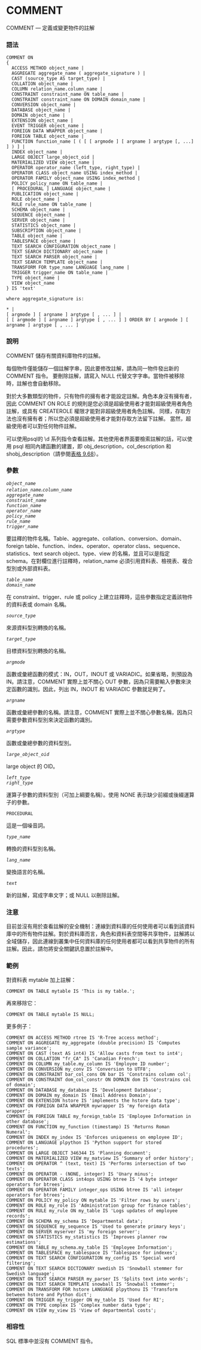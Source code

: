 # COMMENT

COMMENT — 定義或變更物件的註解

### 語法

```
COMMENT ON
{
  ACCESS METHOD object_name |
  AGGREGATE aggregate_name ( aggregate_signature ) |
  CAST (source_type AS target_type) |
  COLLATION object_name |
  COLUMN relation_name.column_name |
  CONSTRAINT constraint_name ON table_name |
  CONSTRAINT constraint_name ON DOMAIN domain_name |
  CONVERSION object_name |
  DATABASE object_name |
  DOMAIN object_name |
  EXTENSION object_name |
  EVENT TRIGGER object_name |
  FOREIGN DATA WRAPPER object_name |
  FOREIGN TABLE object_name |
  FUNCTION function_name [ ( [ [ argmode ] [ argname ] argtype [, ...] ] ) ] |
  INDEX object_name |
  LARGE OBJECT large_object_oid |
  MATERIALIZED VIEW object_name |
  OPERATOR operator_name (left_type, right_type) |
  OPERATOR CLASS object_name USING index_method |
  OPERATOR FAMILY object_name USING index_method |
  POLICY policy_name ON table_name |
  [ PROCEDURAL ] LANGUAGE object_name |
  PUBLICATION object_name |
  ROLE object_name |
  RULE rule_name ON table_name |
  SCHEMA object_name |
  SEQUENCE object_name |
  SERVER object_name |
  STATISTICS object_name |
  SUBSCRIPTION object_name |
  TABLE object_name |
  TABLESPACE object_name |
  TEXT SEARCH CONFIGURATION object_name |
  TEXT SEARCH DICTIONARY object_name |
  TEXT SEARCH PARSER object_name |
  TEXT SEARCH TEMPLATE object_name |
  TRANSFORM FOR type_name LANGUAGE lang_name |
  TRIGGER trigger_name ON table_name |
  TYPE object_name |
  VIEW object_name
} IS 'text'

where aggregate_signature is:

* |
[ argmode ] [ argname ] argtype [ , ... ] |
[ [ argmode ] [ argname ] argtype [ , ... ] ] ORDER BY [ argmode ] [ argname ] argtype [ , ... ]
```

### 說明

COMMENT 儲存有關資料庫物件的註解。

每個物件僅能儲存一個註解字串，因此要修改註解，請為同一物件發出新的 COMMENT 指令。 要刪除註解，請寫入 NULL 代替文字字串。當物件被移除時，註解也會自動移除。

對於大多數類型的物件，只有物件的擁有者才能設定註解。角色本身沒有擁有者，因此 COMMENT ON ROLE 的規則是您必須是超級使用者才能對超級使用者角色註解，或具有 CREATEROLE 權限才能對非超級使用者角色註解。 同樣，存取方法也沒有擁有者；所以您必須是超級使用者才能對存取方法留下註解。 當然，超級使用者可以對任何物件註解。

可以使用psql的 \d 系列指令查看註解。其他使用者界面要檢索註解的話，可以使用 psql 相同內建函數的建置，即 obj\_description，col\_description 和 shobj\_description（請參閱[表格 9.68](../../the-sql-language/functions-and-operators/system-information-functions.md#table-9-68-comment-information-functions)）。

### 參數

_`object_name`_\
_`relation_name`_._`column_name`_\
_`aggregate_name`_\
_`constraint_name`_\
_`function_name`_\
_`operator_name`_\
_`policy_name`_\
_`rule_name`_\
_`trigger_name`_

要註釋的物件名稱。Table、aggregate、collation、conversion、domain、foreign table、function、index、operator、operator class、sequence、statistics、text search object、type、view 的名稱，並且可以是指定 schema。在對欄位進行註釋時，relation\_name 必須引用資料表、檢視表、複合型別或外部資料表。

_`table_name`_\
_`domain_name`_

在 constraint、trigger、rule 或 policy 上建立註釋時，這些參數指定定義該物件的資料表或 domain 名稱。

_`source_type`_

來源資料型別轉換的名稱。

_`target_type`_

目標資料型別轉換的名稱。

_`argmode`_

函數或彙總函數的模式：IN，OUT，INOUT 或 VARIADIC。如果省略，則預設為 IN。請注意，COMMENT 實際上並不關心 OUT 參數，因為只需要輸入參數來決定函數的識別。因此，列出 IN，INOUT 和 VARIADIC 參數就足夠了。

_`argname`_

函數或彙總參數的名稱。請注意，COMMENT 實際上並不關心參數名稱，因為只需要參數資料型別來決定函數的識別。

_`argtype`_

函數或彙總參數的資料型別。

_`large_object_oid`_

large object 的 OID。

_`left_type`_\
_`right_type`_

運算子參數的資料型別（可加上綱要名稱）。使用 NONE 表示缺少前綴或後綴運算子的參數。

`PROCEDURAL`

這是一個噪音詞。

_`type_name`_

轉換的資料型別名稱。

_`lang_name`_

變換語言的名稱。

_`text`_

新的註解，寫成字串文字；或 NULL 以刪除註解。

### 注意

目前並沒有用於查看註解的安全機制：連線到資料庫的任何使用者可以看到該資料庫中的所有物件註解。對於資料庫而言，角色和資料表空間等共享物件，註解將以全域儲存，因此連線到叢集中任何資料庫的任何使用者都可以看到共享物件的所有註解。因此，請勿將安全關鍵訊息置於註解中。

### 範例

對資料表 mytable 加上註解：

```
COMMENT ON TABLE mytable IS 'This is my table.';
```

再來移除它：

```
COMMENT ON TABLE mytable IS NULL;
```

更多例子：

```
COMMENT ON ACCESS METHOD rtree IS 'R-Tree access method';
COMMENT ON AGGREGATE my_aggregate (double precision) IS 'Computes sample variance';
COMMENT ON CAST (text AS int4) IS 'Allow casts from text to int4';
COMMENT ON COLLATION "fr_CA" IS 'Canadian French';
COMMENT ON COLUMN my_table.my_column IS 'Employee ID number';
COMMENT ON CONVERSION my_conv IS 'Conversion to UTF8';
COMMENT ON CONSTRAINT bar_col_cons ON bar IS 'Constrains column col';
COMMENT ON CONSTRAINT dom_col_constr ON DOMAIN dom IS 'Constrains col of domain';
COMMENT ON DATABASE my_database IS 'Development Database';
COMMENT ON DOMAIN my_domain IS 'Email Address Domain';
COMMENT ON EXTENSION hstore IS 'implements the hstore data type';
COMMENT ON FOREIGN DATA WRAPPER mywrapper IS 'my foreign data wrapper';
COMMENT ON FOREIGN TABLE my_foreign_table IS 'Employee Information in other database';
COMMENT ON FUNCTION my_function (timestamp) IS 'Returns Roman Numeral';
COMMENT ON INDEX my_index IS 'Enforces uniqueness on employee ID';
COMMENT ON LANGUAGE plpython IS 'Python support for stored procedures';
COMMENT ON LARGE OBJECT 346344 IS 'Planning document';
COMMENT ON MATERIALIZED VIEW my_matview IS 'Summary of order history';
COMMENT ON OPERATOR ^ (text, text) IS 'Performs intersection of two texts';
COMMENT ON OPERATOR - (NONE, integer) IS 'Unary minus';
COMMENT ON OPERATOR CLASS int4ops USING btree IS '4 byte integer operators for btrees';
COMMENT ON OPERATOR FAMILY integer_ops USING btree IS 'all integer operators for btrees';
COMMENT ON POLICY my_policy ON mytable IS 'Filter rows by users';
COMMENT ON ROLE my_role IS 'Administration group for finance tables';
COMMENT ON RULE my_rule ON my_table IS 'Logs updates of employee records';
COMMENT ON SCHEMA my_schema IS 'Departmental data';
COMMENT ON SEQUENCE my_sequence IS 'Used to generate primary keys';
COMMENT ON SERVER myserver IS 'my foreign server';
COMMENT ON STATISTICS my_statistics IS 'Improves planner row estimations';
COMMENT ON TABLE my_schema.my_table IS 'Employee Information';
COMMENT ON TABLESPACE my_tablespace IS 'Tablespace for indexes';
COMMENT ON TEXT SEARCH CONFIGURATION my_config IS 'Special word filtering';
COMMENT ON TEXT SEARCH DICTIONARY swedish IS 'Snowball stemmer for Swedish language';
COMMENT ON TEXT SEARCH PARSER my_parser IS 'Splits text into words';
COMMENT ON TEXT SEARCH TEMPLATE snowball IS 'Snowball stemmer';
COMMENT ON TRANSFORM FOR hstore LANGUAGE plpythonu IS 'Transform between hstore and Python dict';
COMMENT ON TRIGGER my_trigger ON my_table IS 'Used for RI';
COMMENT ON TYPE complex IS 'Complex number data type';
COMMENT ON VIEW my_view IS 'View of departmental costs';
```

### 相容性

SQL 標準中並沒有 COMMENT 指令。

